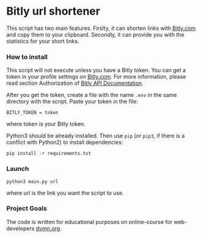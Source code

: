 # Bitly url shortener

This script has two main features. Firslty, it can shorten links with [Bitly.com](https://bitly.com) and copy them to your clipboard. Secondly, it can provide you with the statistics for your short links. 

### How to install

This script will not execute unless you have a Bitly token. You can get a token in your profile settings on [Bitly.com](https://bitly.com). For more information, please read section Authorization of [Bitly API Documentation](https://dev.bitly.com/v4_documentation.html).

After you get the token, create a file with the name `.env` in the same directory with the script. Paste your token in the file:
```
BITLY_TOKEN = token
```
where token is your Bitly token.

Python3 should be already installed. 
Then use `pip` (or `pip3`, if there is a conflict with Python2) to install dependencies:
```
pip install -r requirements.txt
```

### Launch


```
python3 main.py url
```
where url is the link you want the script to use.

### Project Goals

The code is written for educational purposes on online-course for web-developers [dvmn.org](https://dvmn.org/).
